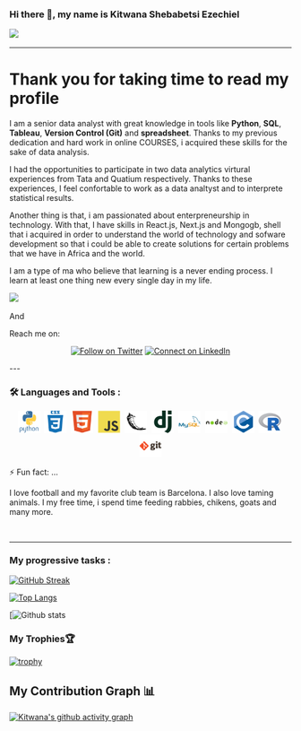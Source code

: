 ### Hi there 👋, my name is Kitwana Shebabetsi Ezechiel
<div id="header" align="left">
  <img src="https://media.giphy.com/media/M9gbBd9nbDrOTu1Mqx/giphy.gif" width="100"/>
</div>
<hr>

Thank you for taking time to read my profile
============================================

I am a senior data analyst with great knowledge in tools like __Python__, __SQL__, __Tableau__, __Version Control (Git)__ and __spreadsheet__. Thanks to my previous dedication and hard work in online COURSES,  i acquired these skills for the sake of data analysis.

I had the opportunities to participate in two data analytics virtural experiences from Tata and Quatium respectively. Thanks to these experiences, I feel confortable to work as a data analtyst and to interprete statistical results.

Another thing is that, i am passionated about enterpreneurship in technology. With that, I have skills in React.js, Next.js and Mongogb, shell that i acquired in order to understand the world of technology and sofware development so that i could be able to create solutions for certain problems that we have in Africa and the world. 

I am a type of ma who believe that learning is a never ending process. I learn at least one thing new every single day in my life.
<div align="left">
  <img src = "https://media.giphy.com/media/JIX9t2j0ZTN9S/giphy.gif" width = "200px"/>
</div>

And 

Reach me on:
<div align="center">

[![Follow on Twitter](https://img.shields.io/badge/--twitter?label=Twitter&logo=Twitter&style=social)](https://twitter.com/KitwanaEzechiel) [![Connect on LinkedIn](https://img.shields.io/badge/--linkedin?label=LinkedIn&logo=LinkedIn&style=social)](https://www.linkedin.com/in/kitwanasheb/)
</div>
---

### :hammer_and_wrench: Languages and Tools :
<div align="center">
  <img src="https://github.com/devicons/devicon/blob/master/icons/python/python-original-wordmark.svg" title="Python" alt="Python" width="40" height="40"/>&nbsp;
  <img src="https://github.com/devicons/devicon/blob/master/icons/css3/css3-plain-wordmark.svg"  title="CSS3" alt="CSS" width="40" height="40"/>&nbsp;
  <img src="https://github.com/devicons/devicon/blob/master/icons/html5/html5-original.svg" title="HTML5" alt="HTML" width="40" height="40"/>&nbsp;
  <img src="https://github.com/devicons/devicon/blob/master/icons/javascript/javascript-original.svg" title="JavaScript" alt="JavaScript" width="40" height="40"/>&nbsp;
  <img src="https://github.com/devicons/devicon/blob/master/icons/flask/flask-original.svg" title="Flask" alt="Flask" width="40" height="40"/>&nbsp;
  <img src="https://github.com/devicons/devicon/blob/master/icons/django/django-plain.svg" title="Django"  alt="Django" width="40" height="40"/>&nbsp;
  <img src="https://github.com/devicons/devicon/blob/master/icons/mysql/mysql-original-wordmark.svg" title="MySQL"  alt="MySQL" width="40" height="40"/>&nbsp;
  <img src="https://github.com/devicons/devicon/blob/master/icons/nodejs/nodejs-original-wordmark.svg" title="NodeJS" alt="NodeJS" width="40" height="40"/>&nbsp;
  <img src="https://github.com/devicons/devicon/blob/master/icons/c/c-original.svg" title="C" alt="C" width="40" height="40"/>&nbsp;
  <img src="https://github.com/devicons/devicon/blob/master/icons/r/r-original.svg" title="R" alt="R" width="40" height="40"/>&nbsp;
  <img src="https://github.com/devicons/devicon/blob/master/icons/git/git-original-wordmark.svg" title="Git" **alt="Git" width="40" height="40"/>
</div>

⚡ Fun fact: ...

I love football and my favorite club team is Barcelona. I also love taming animals. I my free time, i spend time feeding rabbies, chikens, goats and many more.

<img src="https://komarev.com/ghpvc/?username=KitwanaSh&style=compact-square&color=blue" align="center" alt=""/>

<hr>

### My progressive tasks :


[![GitHub Streak](https://github-readme-streak-stats.herokuapp.com?user=KitwanaSh&theme=dracula)](https://git.io/streak-stats)

[![Top Langs](https://github-readme-stats.vercel.app/api/top-langs/?username=KitwanaSh&langs_count=20&layout=compact&theme=vision-friendly-dark&count_private=true)](https://github.com/anuraghazra/github-readme-stats)

[![Github stats](https://github-readme-stats.vercel.app/api?username=KitwanaSh&theme=highcontrast&show_icons=true&count_private=true)

### My Trophies🏆 <!--My Trophies-->

[![trophy](https://github-profile-trophy.vercel.app/?username=KitwanaSh&theme=tokyonight&no-bg=false&no-frame=false&count_private=true)](https://github.com/Florence-wangui/Florence-wangui)

## My Contribution Graph :bar_chart:

[![Kitwana's github activity graph](https://github-readme-activity-graph.vercel.app/graph?username=KitwanaSh&bg_color=06051a&title_color=076f7a&color=076f7a&line=05d4eb&point=fff)](https://github.com/KitwanaSh/github-readme-activity-graph)
